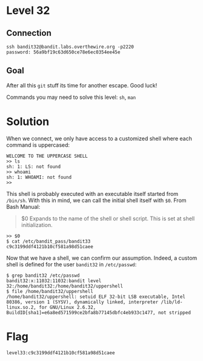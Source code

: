 # Level 32
## Connection
~~~
ssh bandit32@bandit.labs.overthewire.org -p2220
password: 56a9bf19c63d650ce78e6ec0354ee45e
~~~

## Goal
After all this `git` stuff its time for another escape. Good luck!

Commands you may need to solve this level: `sh`, `man`

# Solution
When we connect, we only have access to a customized shell where each command is uppercased:
~~~
WELCOME TO THE UPPERCASE SHELL
>> ls
sh: 1: LS: not found
>> whoami
sh: 1: WHOAMI: not found
>> 
~~~

This shell is probably executed with an executable itself started from `/bin/sh`. With this in mind, we can call the initial shell itself with `$0`. From Bash Manual:
> $0 Expands to the name of the shell or shell script. This is set at shell initialization. 

~~~
>> $0
$ cat /etc/bandit_pass/bandit33
c9c3199ddf4121b10cf581a98d51caee
~~~

Now that we have a shell, we can confirm our assumption. Indeed, a custom shell is defined for the user `bandit32` in `/etc/passwd`:
~~~
$ grep bandit32 /etc/passwd
bandit32:x:11032:11032:bandit level 32:/home/bandit32:/home/bandit32/uppershell
$ file /home/bandit32/uppershell
/home/bandit32/uppershell: setuid ELF 32-bit LSB executable, Intel 80386, version 1 (SYSV), dynamically linked, interpreter /lib/ld-linux.so.2, for GNU/Linux 2.6.32, BuildID[sha1]=e6a8ed571599ce2bfa8b77145dbfc4eb933c1477, not stripped
~~~

# Flag
~~~
level33:c9c3199ddf4121b10cf581a98d51caee
~~~